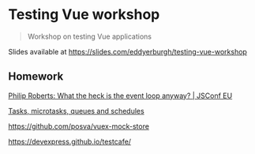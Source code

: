 # Testing Vue workshop

> Workshop on testing Vue applications

Slides available at https://slides.com/eddyerburgh/testing-vue-workshop

## Homework

[Philip Roberts: What the heck is the event loop anyway? | JSConf EU](https://www.youtube.com/watch?v=8aGhZQkoFbQ&vl=en)

[Tasks, microtasks, queues and schedules](https://jakearchibald.com/2015/tasks-microtasks-queues-and-schedules/)

https://github.com/posva/vuex-mock-store

https://devexpress.github.io/testcafe/
